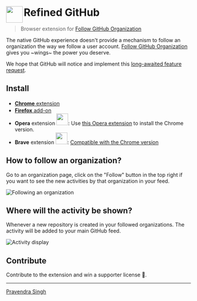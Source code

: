 # <img src="https://avatars2.githubusercontent.com/u/47492807?s=50&v=4" width="45" align="left"> Refined GitHub

[link-cws]: https://chrome.google.com/webstore/detail/follow-github-organizatio/nihhgppianmnaaomafdoemomnnpdnfjn "Version published on Chrome Web Store"
[link-fao]: https://addons.mozilla.org/en-US/firefox/addon/follow-github-organization/ "Version published on Firefox Add-ons"

> Browser extension for [Follow GitHub Organization](https://followgithub.org)

The native GitHub experience doesn't provide a mechanism to follow an organization the way we follow a user account.
[Follow GitHub Organization](https://followgithub.org) gives you ~wings~ the power you deserve.

We hope that GitHub will notice and implement this [long-awaited feature request](https://github.com/isaacs/github/issues/50).

## Install

- [**Chrome** extension][link-cws] <img src="https://followgithub.org/images/chrome-icon.svg" width="16" heigh="16">
- [**Firefox** add-on][link-fao] <img src="https://followgithub.org/images/firefox-icon.svg" width="16" heigh="16">
- **Opera** extension <img src="https://upload.wikimedia.org/wikipedia/commons/thumb/6/6e/Opera_2015_logo.svg/219px-Opera_2015_logo.svg.png" width="32" heigh="32">: Use [this Opera extension](https://addons.opera.com/en/extensions/details/download-chrome-extension-9/) to install the Chrome version.
- **Brave** extension <img src="https://brave.com/wp-content/uploads/2019/01/logotype-full-color.svg" width="32" heigh="32">: [Compatible with the Chrome version](https://support.brave.com/hc/en-us/articles/360017909112-How-can-I-add-extensions-to-Brave-)

## How to follow an organization?

Go to an organization page, click on the "Follow" button in the top right if you want to see the new activities by that organization in your feed.

![Following an organization](https://followgithub.org/images/github-follow-action.gif)

## Where will the activity be shown?

Whenever a new repository is created in your followed organizations. The activity will be added to your main GitHub feed.

![Activity display](https://followgithub.org/images/github-new-repo.png)

## Contribute

Contribute to the extension and win a supporter license :key:.

---

[Pravendra Singh](https://twitter.com/hackpravj)
